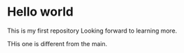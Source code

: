 # Hello world
This is my first repository
Looking forward to learning more. 

THis one is different from the main. 
